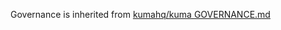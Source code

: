 <!-- Synced from kumahq/.github update lifecycle action (and remove this comment) to stop syncing -->

Governance is inherited from [kumahq/kuma GOVERNANCE.md](https://github.com/kumahq/kuma/blob/master/GOVERNANCE.md)
